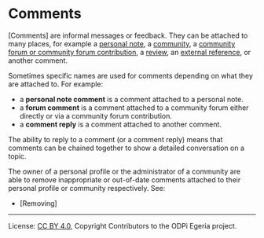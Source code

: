 <!-- SPDX-License-Identifier: CC-BY-4.0 -->
<!-- Copyright Contributors to the ODPi Egeria project. -->

# Comments

[Comments] are informal messages or feedback.  They can be attached to many places, for example
a [personal note](personal-notes.md),
a [community](community.md), 
a [community forum or community forum contribution](community-forum.md),
a [review](review.md),
an [external reference](external-reference.md),
or another comment.

Sometimes specific names are used for comments depending on what
they are attached to.  For example:
 * a **personal note comment** is a comment attached to a personal note.
 * a **forum comment** is a comment attached to a community forum either directly or via a community forum contribution.
 * a **comment reply** is a comment attached to another comment.  

The ability to reply to a comment (or a comment reply) means that comments can be chained
together to show a detailed conversation on a topic.

The owner of a personal profile or the administrator of a community
are able to remove inappropriate or out-of-date comments
attached to their personal profile or community respectively.
See:
* [Removing]


----
License: [CC BY 4.0](https://creativecommons.org/licenses/by/4.0/),
Copyright Contributors to the ODPi Egeria project.